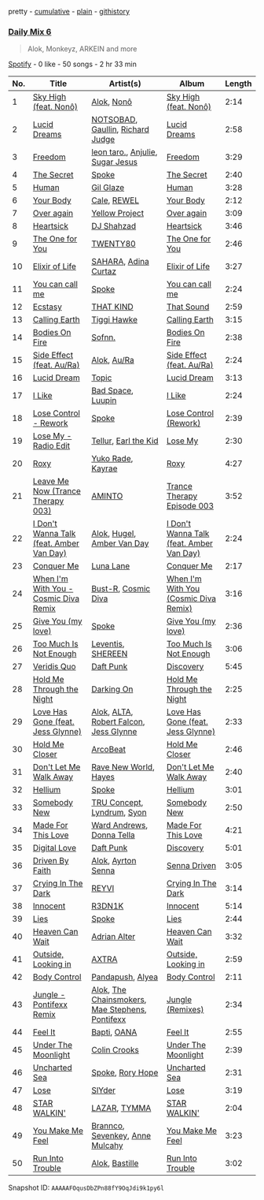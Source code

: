 pretty - [cumulative](/playlists/cumulative/37i9dQZF1E37DfB9BO9G7y.md) - [plain](/playlists/plain/37i9dQZF1E37DfB9BO9G7y) - [githistory](https://github.githistory.xyz/mdn522/spotify-playlist-archive/blob/main/playlists/plain/37i9dQZF1E37DfB9BO9G7y)

### [Daily Mix 6](https://open.spotify.com/playlist/37i9dQZF1E37DfB9BO9G7y)

> Alok, Monkeyz, ARKEIN and more

[Spotify](https://open.spotify.com/user/spotify) - 0 like - 50 songs - 2 hr 33 min

| No. | Title | Artist(s) | Album | Length |
|---|---|---|---|---|
| 1 | [Sky High \(feat\. Nonô\)](https://open.spotify.com/track/6yHR35fYbMEaDz2or8YsH1) | [Alok](https://open.spotify.com/artist/0NGAZxHanS9e0iNHpR8f2W), [Nonô](https://open.spotify.com/artist/2izgj6WOKJsuCRCQUKOoVO) | [Sky High \(feat\. Nonô\)](https://open.spotify.com/album/3vtdsgEmhYh46FzlQLzXWF) | 2:14 |
| 2 | [Lucid Dreams](https://open.spotify.com/track/0Shr6wvhXo9zpT4M5Y5iec) | [NOTSOBAD](https://open.spotify.com/artist/2aLLYZ0sdqweMEPFUyYIXJ), [Gaullin](https://open.spotify.com/artist/1aQwKFn00nswXRDUDipm0K), [Richard Judge](https://open.spotify.com/artist/5z275L9haKWG328mm7UFd3) | [Lucid Dreams](https://open.spotify.com/album/2cetenPj5ZUhZihiCZi5Dc) | 2:58 |
| 3 | [Freedom](https://open.spotify.com/track/2SVX0Fplffk0SLKKwYpFsF) | [leon taro.](https://open.spotify.com/artist/5HVKC3GlAn6yAREU3xiKPb), [Anjulie](https://open.spotify.com/artist/4DTbdShHu2RPYEEMUp2XWV), [Sugar Jesus](https://open.spotify.com/artist/1cdXZUfRhXZ8DnwMV4CcS5) | [Freedom](https://open.spotify.com/album/0ZBEYT8P73XucObfENtaLv) | 3:29 |
| 4 | [The Secret](https://open.spotify.com/track/5AgauQ7LrLBZbTlJV2lOfC) | [Spoke](https://open.spotify.com/artist/4f0WTQMfVyb9aH6FGqjHkd) | [The Secret](https://open.spotify.com/album/06d3Kq89c0mbh842iU5vIE) | 2:40 |
| 5 | [Human](https://open.spotify.com/track/23LdwA5JFwn6416UxOPfH8) | [Gil Glaze](https://open.spotify.com/artist/6pNzdcgIaKQKsYNS5agP4V) | [Human](https://open.spotify.com/album/50cF2MeZrL5vVnoavsDBDW) | 3:28 |
| 6 | [Your Body](https://open.spotify.com/track/2sCPxHDx3Ha66MoGAXBx09) | [Cale](https://open.spotify.com/artist/4pE5amRArtmThtna3eGERQ), [REWEL](https://open.spotify.com/artist/73UOSrluHvjIdsQE8L4hEX) | [Your Body](https://open.spotify.com/album/1yWuq4zcvmTIogSiEwFoOy) | 2:12 |
| 7 | [Over again](https://open.spotify.com/track/0ryCoXXhgFKkrMkp3O6nku) | [Yellow Project](https://open.spotify.com/artist/5aAeZGGoo3ApuwX5I8fQQh) | [Over again](https://open.spotify.com/album/6IIC2v44G3QCKaZrbZNzYY) | 3:09 |
| 8 | [Heartsick](https://open.spotify.com/track/5ggNeq0QeSvNYwGWfiOuki) | [DJ Shahzad](https://open.spotify.com/artist/0EKSZ4ktMWE8BTzBqDIFnR) | [Heartsick](https://open.spotify.com/album/78AkWbQAFrUSMI9DtLsvkF) | 3:46 |
| 9 | [The One for You](https://open.spotify.com/track/6wmBCNSM9Uu80Rw0wWCtBZ) | [TWENTY80](https://open.spotify.com/artist/6w16wwBnNEbuC34fpg4Xrv) | [The One for You](https://open.spotify.com/album/0Yj3JWwmME9YInXp9eyvbg) | 2:46 |
| 10 | [Elixir of Life](https://open.spotify.com/track/3Zbs4svztn8Rujf6PD834l) | [SAHARA](https://open.spotify.com/artist/7bcqrseatanMqwN895KIMY), [Adina Curtaz](https://open.spotify.com/artist/5u7V0YTpKa9vhNtIXxK6l4) | [Elixir of Life](https://open.spotify.com/album/02ed8GmJ0jqn3sonIDNlKd) | 3:27 |
| 11 | [You can call me](https://open.spotify.com/track/27i9EP3Iet38LSrZDEhc96) | [Spoke](https://open.spotify.com/artist/4f0WTQMfVyb9aH6FGqjHkd) | [You can call me](https://open.spotify.com/album/3JJtpcBYCsUwskqh98Xcly) | 2:24 |
| 12 | [Ecstasy](https://open.spotify.com/track/2K1WjqzeMlnQ412x7msDEf) | [THAT KIND](https://open.spotify.com/artist/4zxtCQ4mwZH38FVCSbpqlZ) | [That Sound](https://open.spotify.com/album/7tSONoRtPDEB6kZBeEEz0R) | 2:59 |
| 13 | [Calling Earth](https://open.spotify.com/track/5ZbhI9QvRiVHySYVQaMEwv) | [Tiggi Hawke](https://open.spotify.com/artist/5DltvtWOZYwcH6p0ka8I0l) | [Calling Earth](https://open.spotify.com/album/0efURFMr1oUbddyzC6g6S8) | 3:15 |
| 14 | [Bodies On Fire](https://open.spotify.com/track/55v1HwgXHl1dymKp6dLN66) | [Sofnn.](https://open.spotify.com/artist/74cfytXyTcYRNjSTmfGJC7) | [Bodies On Fire](https://open.spotify.com/album/7cxQrDLW71VD3cP1bWPzhn) | 2:38 |
| 15 | [Side Effect \(feat\. Au/Ra\)](https://open.spotify.com/track/4op0sQ8BfzRsW4gGGlR7TU) | [Alok](https://open.spotify.com/artist/0NGAZxHanS9e0iNHpR8f2W), [Au/Ra](https://open.spotify.com/artist/1eMmoIprPDWeFdB1FxU6ZV) | [Side Effect \(feat\. Au/Ra\)](https://open.spotify.com/album/3zZfGVDKje9EiK2q4pki53) | 2:24 |
| 16 | [Lucid Dream](https://open.spotify.com/track/3fXy7UkU64qm5ezMBf0CTh) | [Topic](https://open.spotify.com/artist/0u6GtibW46tFX7koQ6uNJZ) | [Lucid Dream](https://open.spotify.com/album/2KTqJJVzXUalakSm6HcTdA) | 3:13 |
| 17 | [I Like](https://open.spotify.com/track/6TPSEq0Hi8I7gafHD5CXeo) | [Bad Space](https://open.spotify.com/artist/38ty3SzlocHq5dFjmHHGi1), [Luupin](https://open.spotify.com/artist/5LBnZKMMW8OuMMJLuf9YEv) | [I Like](https://open.spotify.com/album/35Y9S68k92muheD3aSAWOS) | 2:24 |
| 18 | [Lose Control \- Rework](https://open.spotify.com/track/4dXrpGhEPLeOvbep6n8KXB) | [Spoke](https://open.spotify.com/artist/4f0WTQMfVyb9aH6FGqjHkd) | [Lose Control \(Rework\)](https://open.spotify.com/album/0vPgemsCt4EAvZ9jyqtLkr) | 2:39 |
| 19 | [Lose My \- Radio Edit](https://open.spotify.com/track/0K9rLmnZF24SCMSG9oDoSb) | [Tellur](https://open.spotify.com/artist/5rvzvX60UWSsHXOKd2XwZT), [Earl the Kid](https://open.spotify.com/artist/2Yolo8WR5b7K4UYGNLT1CO) | [Lose My](https://open.spotify.com/album/4miLjWSKMO1BYcBCA5OnJs) | 2:30 |
| 20 | [Roxy](https://open.spotify.com/track/4vqvlw1nxaZfiXIiy2bxIx) | [Yuko Rade](https://open.spotify.com/artist/2zOKp6zMsB9xnixV3nQYRa), [Kayrae](https://open.spotify.com/artist/6EVFrk3v6tpfgsx2FCPM2E) | [Roxy](https://open.spotify.com/album/3NsG0Jk9QqOItd9G1Ex1gi) | 4:27 |
| 21 | [Leave Me Now \(Trance Therapy 003\)](https://open.spotify.com/track/4yGw72cYDKXw81MeaTn045) | [AMINTO](https://open.spotify.com/artist/1uA8UhjYKn2cjrLV3rBJqz) | [Trance Therapy Episode 003](https://open.spotify.com/album/5yiUh4yROk2ygSNlgAtUDQ) | 3:52 |
| 22 | [I Don't Wanna Talk \(feat\. Amber Van Day\)](https://open.spotify.com/track/6ZHW34diMlNGGVwcrOfrkr) | [Alok](https://open.spotify.com/artist/0NGAZxHanS9e0iNHpR8f2W), [Hugel](https://open.spotify.com/artist/0yX92LeqRoMIcPxdR6eVnK), [Amber Van Day](https://open.spotify.com/artist/6NFRBhq9SmNn1FAiRs9AEf) | [I Don't Wanna Talk \(feat\. Amber Van Day\)](https://open.spotify.com/album/6fmPSJmMLKVoTiQ6EZK0Zj) | 2:24 |
| 23 | [Conquer Me](https://open.spotify.com/track/1TvvkC6qAgqhVzYV2s0XtV) | [Luna Lane](https://open.spotify.com/artist/0B5f0Jgyt5gO3dHUsVtWiT) | [Conquer Me](https://open.spotify.com/album/2XTP4hMqVK2bcpNiPVXUI3) | 2:17 |
| 24 | [When I'm With You \- Cosmic Diva Remix](https://open.spotify.com/track/5NBiVwWc9TG1iVXvver33i) | [Bust\-R](https://open.spotify.com/artist/5i6oTI7gaBKg3TOgryPQir), [Cosmic Diva](https://open.spotify.com/artist/0y6urnei7OmfYbJsrQb2FS) | [When I'm With You \(Cosmic Diva Remix\)](https://open.spotify.com/album/5Fdz40WPOA2jKUsyU3QaLs) | 3:16 |
| 25 | [Give You \(my love\)](https://open.spotify.com/track/23ajwGo3gcIF7l0IVYcMwW) | [Spoke](https://open.spotify.com/artist/4f0WTQMfVyb9aH6FGqjHkd) | [Give You \(my love\)](https://open.spotify.com/album/5fzeKo698VgkIxhUtJEn3W) | 2:36 |
| 26 | [Too Much Is Not Enough](https://open.spotify.com/track/5KQjXKzX6VV5EUT2JV8mOd) | [Leventis](https://open.spotify.com/artist/3F6z7RXCcFGOoeRoPMPAYQ), [SHEREEN](https://open.spotify.com/artist/3YxrA7w97jWYBO6uyOaRzR) | [Too Much Is Not Enough](https://open.spotify.com/album/1zRb2MNntZqBthgGIObLYn) | 3:06 |
| 27 | [Veridis Quo](https://open.spotify.com/track/2LD2gT7gwAurzdQDQtILds) | [Daft Punk](https://open.spotify.com/artist/4tZwfgrHOc3mvqYlEYSvVi) | [Discovery](https://open.spotify.com/album/2noRn2Aes5aoNVsU6iWThc) | 5:45 |
| 28 | [Hold Me Through the Night](https://open.spotify.com/track/1GqWtvwVcD2Y5kP9s5cOWT) | [Darking On](https://open.spotify.com/artist/6e2ZvwSvsd7TY2fr8wPE7C) | [Hold Me Through the Night](https://open.spotify.com/album/45ezdKwgEsYGNhJfrq5NCP) | 2:25 |
| 29 | [Love Has Gone \(feat\. Jess Glynne\)](https://open.spotify.com/track/2KUAdU39pNYHy0zHnr8xHd) | [Alok](https://open.spotify.com/artist/0NGAZxHanS9e0iNHpR8f2W), [ALTA](https://open.spotify.com/artist/0PkXdpzJOcWmCvp4aqRsA5), [Robert Falcon](https://open.spotify.com/artist/5CVwY7MrkxGF1aM4f1u6Xk), [Jess Glynne](https://open.spotify.com/artist/4ScCswdRlyA23odg9thgIO) | [Love Has Gone \(feat\. Jess Glynne\)](https://open.spotify.com/album/5ym4LpHEltp18DJE3CcOgv) | 2:33 |
| 30 | [Hold Me Closer](https://open.spotify.com/track/73cZhD9ODAUpx2YbDYlwCY) | [ArcoBeat](https://open.spotify.com/artist/0Is5Iih16GZefld49VAglK) | [Hold Me Closer](https://open.spotify.com/album/2AIqUTkVVlkysZ85ch2GOh) | 2:46 |
| 31 | [Don't Let Me Walk Away](https://open.spotify.com/track/073Na1NdyUof5i5A7KEmXs) | [Rave New World](https://open.spotify.com/artist/4ko7cVxrcdvwdRkkmiNcRI), [Hayes](https://open.spotify.com/artist/3Kt54LmUUFohHUBMQyeJnp) | [Don't Let Me Walk Away](https://open.spotify.com/album/6KVr6jN6Vntv8I4ibcNzwf) | 2:40 |
| 32 | [Hellium](https://open.spotify.com/track/3LUhh14hh46ylmVSeFFPhW) | [Spoke](https://open.spotify.com/artist/4f0WTQMfVyb9aH6FGqjHkd) | [Hellium](https://open.spotify.com/album/2YYxSEwT2FwMVtLmOM8J1t) | 3:01 |
| 33 | [Somebody New](https://open.spotify.com/track/4EJ9N6bJ9h3VcJmfHAN5Nr) | [TRU Concept](https://open.spotify.com/artist/0i8byW08EV6y7Dv9gDPUCF), [Lyndrum](https://open.spotify.com/artist/6rACqxdGCyY3BwqE1K3Zme), [Syon](https://open.spotify.com/artist/7eKtGS8Huzy0vi0KVmNfqE) | [Somebody New](https://open.spotify.com/album/033cKLX7sRLMxBH9flJgVm) | 2:50 |
| 34 | [Made For This Love](https://open.spotify.com/track/1JayMovBAdZmgCH664yYaN) | [Ward Andrews](https://open.spotify.com/artist/5bGBR1Am0LJMbBwrTphx7K), [Donna Tella](https://open.spotify.com/artist/39czNpwEAe5tGKIE53XDmm) | [Made For This Love](https://open.spotify.com/album/6Z4T5uxwZymCMcJ3w7DK82) | 4:21 |
| 35 | [Digital Love](https://open.spotify.com/track/2VEZx7NWsZ1D0eJ4uv5Fym) | [Daft Punk](https://open.spotify.com/artist/4tZwfgrHOc3mvqYlEYSvVi) | [Discovery](https://open.spotify.com/album/2noRn2Aes5aoNVsU6iWThc) | 5:01 |
| 36 | [Driven By Faith](https://open.spotify.com/track/7IQgqHEZrY2n92f1afCdNr) | [Alok](https://open.spotify.com/artist/0NGAZxHanS9e0iNHpR8f2W), [Ayrton Senna](https://open.spotify.com/artist/2oTPCYBrkHHoK4ERKw2wxQ) | [Senna Driven](https://open.spotify.com/album/5OR3qKgc3gQYh7AFRhwVY4) | 3:05 |
| 37 | [Crying In The Dark](https://open.spotify.com/track/59b4T1Hko9NrpCbZqMWSXG) | [REYVI](https://open.spotify.com/artist/3Evmzq2CwrHN8rmc63HScp) | [Crying In The Dark](https://open.spotify.com/album/2EmfjL4qOCgaUGD5QRMOaG) | 3:14 |
| 38 | [Innocent](https://open.spotify.com/track/76bjIVvtqSjTXIiBO73IrO) | [R3DN1K](https://open.spotify.com/artist/2vDQ0ORcOOKCkdHf6VJUCH) | [Innocent](https://open.spotify.com/album/6TZtn5Pwr6QNt0GOEJWDOR) | 5:14 |
| 39 | [Lies](https://open.spotify.com/track/3rXwRgP9kxV7HnylAXWiAW) | [Spoke](https://open.spotify.com/artist/4f0WTQMfVyb9aH6FGqjHkd) | [Lies](https://open.spotify.com/album/0KJDyzjyelT6r0Y5jihPwU) | 2:44 |
| 40 | [Heaven Can Wait](https://open.spotify.com/track/04OafTXw4KTWEoWuRBe522) | [Adrian Alter](https://open.spotify.com/artist/0tXN4gJscItd7NW4EAgzla) | [Heaven Can Wait](https://open.spotify.com/album/523Ze7fswvMIQ6GxhWu7tv) | 3:32 |
| 41 | [Outside, Looking in](https://open.spotify.com/track/0V97CdVISMET2i6GLKE84n) | [AXTRA](https://open.spotify.com/artist/6kNxBnpmGfVvBPFxKS6Gv3) | [Outside, Looking in](https://open.spotify.com/album/5MrM7j9JwUuH6UfuFvG5pL) | 2:59 |
| 42 | [Body Control](https://open.spotify.com/track/2zMG5yE6KdMkybGjxdkkEi) | [Pandapush](https://open.spotify.com/artist/4fBRX3kCxb2A9xcM4gdyD3), [Alyea](https://open.spotify.com/artist/0vRIms6cxKFVzHvWw5MBTr) | [Body Control](https://open.spotify.com/album/7MXKAnjZuW5Tu3M87DUaGE) | 2:11 |
| 43 | [Jungle \- Pontifexx Remix](https://open.spotify.com/track/3qmJiCEwfqwhM8zZH9JhNl) | [Alok](https://open.spotify.com/artist/0NGAZxHanS9e0iNHpR8f2W), [The Chainsmokers](https://open.spotify.com/artist/69GGBxA162lTqCwzJG5jLp), [Mae Stephens](https://open.spotify.com/artist/311uEW9rt5g2NmzjGEKS2E), [Pontifexx](https://open.spotify.com/artist/7aFk8z1XCcKt2y9Z5PC17s) | [Jungle \(Remixes\)](https://open.spotify.com/album/1neo0jmhJ3mY4MBMPrTIFa) | 2:34 |
| 44 | [Feel It](https://open.spotify.com/track/0zQdTcjV7Ky2K27no8d7JE) | [Bapti](https://open.spotify.com/artist/7c7xyyjqZ4ZUZ84wIMUYbB), [OANA](https://open.spotify.com/artist/2nMCzoppcjrnuU0DCPaTNr) | [Feel It](https://open.spotify.com/album/5pUrPnKmNqCRVQCuCqEFQK) | 2:55 |
| 45 | [Under The Moonlight](https://open.spotify.com/track/6LnPMGaiR8zMI0gWrvuoF8) | [Colin Crooks](https://open.spotify.com/artist/2kz8aW0w3kWweM2iCeDdSP) | [Under The Moonlight](https://open.spotify.com/album/50pn19SdyxaBZVBqvARV3W) | 2:39 |
| 46 | [Uncharted Sea](https://open.spotify.com/track/6HBij05RdWXmIevjJWXLdO) | [Spoke](https://open.spotify.com/artist/4f0WTQMfVyb9aH6FGqjHkd), [Rory Hope](https://open.spotify.com/artist/147kOGOemXIO7HPzrwoYSC) | [Uncharted Sea](https://open.spotify.com/album/514IMBr9VVmWzfNQERd85Q) | 2:31 |
| 47 | [Lose](https://open.spotify.com/track/4AU9cbKXvSrjh7K4xhzUMm) | [SlYder](https://open.spotify.com/artist/6OsWmFTDIjwvZbXTC5J6HD) | [Lose](https://open.spotify.com/album/5W4k1TU21jz60tVbN2RiJQ) | 3:19 |
| 48 | [STAR WALKIN'](https://open.spotify.com/track/2EUDo2Tprxu4UkgmGHjpAk) | [LAZAR](https://open.spotify.com/artist/5mvFgmAe5Sb5FqqvN5RoQC), [TYMMA](https://open.spotify.com/artist/7Dx4fr9NzN8VDWleWWTz7m) | [STAR WALKIN'](https://open.spotify.com/album/4KHIgzK3oAmgjETzFZm5Zn) | 2:04 |
| 49 | [You Make Me Feel](https://open.spotify.com/track/28jtWTMiTEn2KgDk9XfH8r) | [Brannco](https://open.spotify.com/artist/27TqtA3DJFLCXv7o8h0GgL), [Sevenkey](https://open.spotify.com/artist/7qsMABBiWRUKCVR1NihLoT), [Anne Mulcahy](https://open.spotify.com/artist/3ZmNqwXA90ryISotgQ6UhX) | [You Make Me Feel](https://open.spotify.com/album/756YIZWhee1Nj2tOySqgx8) | 3:23 |
| 50 | [Run Into Trouble](https://open.spotify.com/track/5C2mUkFTs51bizl4LAaqRy) | [Alok](https://open.spotify.com/artist/0NGAZxHanS9e0iNHpR8f2W), [Bastille](https://open.spotify.com/artist/7EQ0qTo7fWT7DPxmxtSYEc) | [Run Into Trouble](https://open.spotify.com/album/2Cfzwp8KLSsL7oul0sGirP) | 3:02 |

Snapshot ID: `AAAAAFOqusDbZPn88fY9OqJdi9k1py6l`
